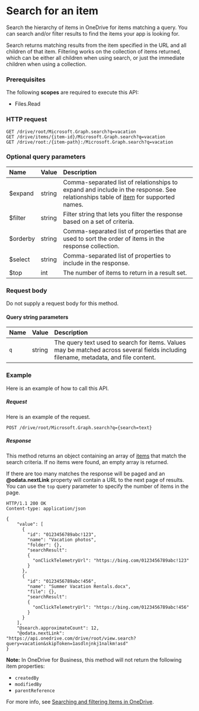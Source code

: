 # Search for an item

Search the hierarchy of items in OneDrive for items matching a query. You can search and/or filter results to find the items your app is looking for.

Search returns matching results from the item specified in the URL and all
children of that item. Filtering works on the collection of items returned,
which can be either all children when using search, or just the immediate
children when using a collection.

### Prerequisites
The following **scopes** are required to execute this API:

  * Files.Read

### HTTP request
<!-- { "blockType": "ignored" } -->
```
GET /drive/root/Microsoft.Graph.search?q=vacation
GET /drive/items/{item-id}/Microsoft.Graph.search?q=vacation
GET /drive/root:/{item-path}:/Microsoft.Graph.search?q=vacation
```

### Optional query parameters
|Name|Value|Description|
|:---------------|:--------|:-------|
|$expand|string|Comma-separated list of relationships to expand and include in the response. See relationships table of [item](../resources/item.md) for supported names. |
|$filter|string|Filter string that lets you filter the response based on a set of criteria.|
|$orderby|string|Comma-separated list of properties that are used to sort the order of items in the response collection.|
|$select|string|Comma-separated list of properties to include in the response.|
|$top|int|The number of items to return in a result set.|

### Request body
Do not supply a request body for this method.

#### Query string parameters
| Name | Value  | Description                                                                                                                          |
|:-----|:-------|:-------------------------------------------------------------------------------------------------------------------------------------|
| `q`  | string | The query text used to search for items. Values may be matched across several fields including filename, metadata, and file content. |

### Example
Here is an example of how to call this API.
##### Request
Here is an example of the request.
<!-- {
  "blockType": "request",
  "name": "item_search"
}-->
```http
POST /drive/root/Microsoft.Graph.search?q={search=text}
```

##### Response
This method returns an object containing an array of [items](../resources/item.md) that
match the search criteria. If no items were found, an empty array is returned.

If there are too many matches the response will be paged and an
**@odata.nextLink** property will contain a URL to the next page of results. You
can use the `top` query parameter to specify the number of items in the page.

<!-- {
  "blockType": "response",
  "truncated": false,
  "@odata.type": "microsoft.graph.item",
  "isCollection": true
} -->
```http
HTTP/1.1 200 OK
Content-type: application/json

{
    "value": [
      {
        "id": "0123456789abc!123",
        "name": "Vacation photos",
        "folder": {},
        "searchResult":
        {
          "onClickTelemetryUrl": "https://bing.com/0123456789abc!123"
        }
      },
      {
        "id": "0123456789abc!456",
        "name": "Summer Vacation Rentals.docx",
        "file": {},
        "searchResult":
        {
          "onClickTelemetryUrl": "https://bing.com/0123456789abc!456"
        }
      }
    ],
    "@search.approximateCount": 12,
    "@odata.nextLink": "https://api.onedrive.com/drive/root/view.search?query=vacation&skipToken=1asdlnjnkj1nalkm!asd"
}
```

**Note:** In OneDrive for Business, this method will not return the following item properties:

* `createdBy`
* `modifiedBy`
* `parentReference`

For more info, see [Searching and filtering Items in OneDrive](https://dev.onedrive.com/items/search.htm).

<!-- uuid: 8fcb5dbc-d5aa-4681-8e31-b001d5168d79
2015-10-25 14:57:30 UTC -->
<!-- {
  "type": "#page.annotation",
  "description": "item: search",
  "keywords": "",
  "section": "documentation",
  "tocPath": ""
}-->